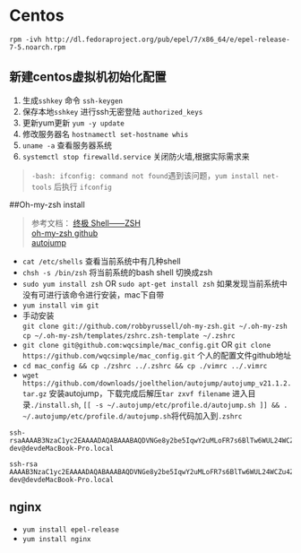 # Centos

`rpm -ivh http://dl.fedoraproject.org/pub/epel/7/x86_64/e/epel-release-7-5.noarch.rpm`

## 新建centos虚拟机初始化配置
1. 生成`sshkey` 命令 `ssh-keygen`
2. 保存本地`sshkey` 进行ssh无密登陆 `authorized_keys`
3. 更新yum更新   `yum -y update`
4. 修改服务器名 `hostnamectl set-hostname whis `
5. `uname -a` 查看服务器系统
6. `systemctl stop firewalld.service` 关闭防火墙,根据实际需求来

> `-bash: ifconfig: command not found`遇到该问题，`yum install net-tools` 后执行 `ifconfig`

##Oh-my-zsh install
>参考文档：
>[终极 Shell——ZSH](https://zhuanlan.zhihu.com/p/19556676)      
>[oh-my-zsh github](https://link.zhihu.com/?target=https%3A//github.com/robbyrussell/oh-my-zsh)    
>[autojump](https://github.com/wting/autojump)

- `cat /etc/shells`   查看当前系统中有几种shell
- `chsh -s /bin/zsh`  将当前系统的bash shell 切换成zsh
- `sudo yum install zsh` OR `sudo apt-get install zsh` 如果发现当前系统中没有可进行该命令进行安装，mac下自带
- `yum install vim git`
- 手动安装    
`git clone git://github.com/robbyrussell/oh-my-zsh.git ~/.oh-my-zsh`
`cp ~/.oh-my-zsh/templates/zshrc.zsh-template ~/.zshrc`
- `git clone git@github.com:wqcsimple/mac_config.git` OR `git clone https://github.com/wqcsimple/mac_config.git` 个人的配置文件github地址
- `cd mac_config && cp ./zshrc ../.zshrc && cp ./vimrc ../.vimrc`
- `wget https://github.com/downloads/joelthelion/autojump/autojump_v21.1.2.tar.gz` 安装autojump，下载完成后解压`tar zxvf filename` 进入目录`./install.sh`, `[[ -s ~/.autojump/etc/profile.d/autojump.sh ]] && . ~/.autojump/etc/profile.d/autojump.sh`将代码加入到`.zshrc`

```
ssh-rsaAAAAB3NzaC1yc2EAAAADAQABAAABAQDVNGe8y2be5IqwY2uMLoFR7s6BlTw6WUL24WCZu4Z81BLfthLso6BIys2lebSKBXUWlSeRcisUC45Zr4lJek666th/eZ+yKpGv4cQwRffFKedl36gTLa1R7wtHUh1OtdLiauad5d/8RbA6T6wGeJ6LatONTRFE+vhD1VzY0OTNVX03XNQgUOhz9g+wLHbPpdkhv15pdu5Z8Hi3BCDtmJiBPRy7E1izHYxAoJz6tQqroIvQG6CcJ2WTRGNQC6CVyP+gCQGKFUdD1OBC6O3CNZ/IRm8fuqv6PyAyEyWBmwSx0Zof8x/d6txmMRRwHJG1gRgF7PAEWx8ifwW/M8qCZMlF dev@devdeMacBook-Pro.local
```
```
ssh-rsa AAAAB3NzaC1yc2EAAAADAQABAAABAQDVNGe8y2be5IqwY2uMLoFR7s6BlTw6WUL24WCZu4Z81BLfthLso6BIys2lebSKBXUWlSeRcisUC45Zr4lJek666th/eZ+yKpGv4cQwRffFKedl36gTLa1R7wtHUh1OtdLiauad5d/8RbA6T6wGeJ6LatONTRFE+vhD1VzY0OTNVX03XNQgUOhz9g+wLHbPpdkhv15pdu5Z8Hi3BCDtmJiBPRy7E1izHYxAoJz6tQqroIvQG6CcJ2WTRGNQC6CVyP+gCQGKFUdD1OBC6O3CNZ/IRm8fuqv6PyAyEyWBmwSx0Zof8x/d6txmMRRwHJG1gRgF7PAEWx8ifwW/M8qCZMlF dev@devdeMacBook-Pro.local
```

## nginx 
- `yum install epel-release`
- `yum install nginx`

